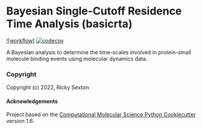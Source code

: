 Bayesian Single-Cutoff Residence Time Analysis (basicrta)
==============================
[//]: # (Badges)
[![workflow]](https://github.com/Becksteinlab/basicrta/actions/workflows/python-package.yml/badge.svg)
[![codecov](https://codecov.io/gh/Becksteinlab/basicrta/graph/badge.svg?token=WoGPuQEqNI)](https://codecov.io/gh/Becksteinlab/basicrta)

A Bayesian analysis to determine the time-scales involved in protein-small molecule binding events
using molecular dynamics data. 



### Copyright

Copyright (c) 2022, Ricky Sexton


#### Acknowledgements
 
Project based on the 
[Computational Molecular Science Python Cookiecutter](https://github.com/molssi/cookiecutter-cms) version 1.6.
